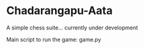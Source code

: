 # Chadarangapu-Aata
A simple chess suite... currently under development


Main script to run the game: game.py
